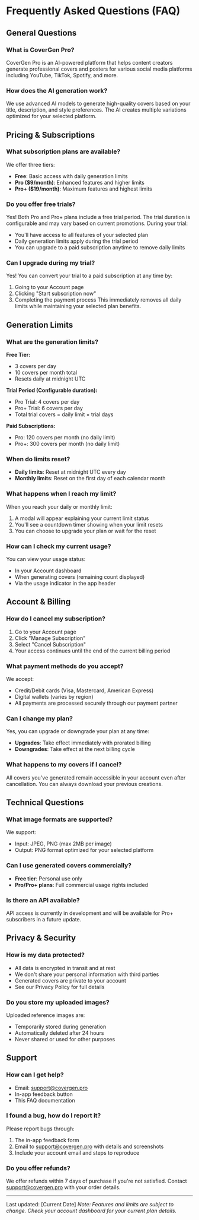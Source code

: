 # Frequently Asked Questions (FAQ)

## General Questions

### What is CoverGen Pro?
CoverGen Pro is an AI-powered platform that helps content creators generate professional covers and posters for various social media platforms including YouTube, TikTok, Spotify, and more.

### How does the AI generation work?
We use advanced AI models to generate high-quality covers based on your title, description, and style preferences. The AI creates multiple variations optimized for your selected platform.

## Pricing & Subscriptions

### What subscription plans are available?
We offer three tiers:
- **Free**: Basic access with daily generation limits
- **Pro ($9/month)**: Enhanced features and higher limits
- **Pro+ ($19/month)**: Maximum features and highest limits

### Do you offer free trials?
Yes! Both Pro and Pro+ plans include a free trial period. The trial duration is configurable and may vary based on current promotions. During your trial:
- You'll have access to all features of your selected plan
- Daily generation limits apply during the trial period
- You can upgrade to a paid subscription anytime to remove daily limits

### Can I upgrade during my trial?
Yes! You can convert your trial to a paid subscription at any time by:
1. Going to your Account page
2. Clicking "Start subscription now"
3. Completing the payment process
This immediately removes all daily limits while maintaining your selected plan benefits.

## Generation Limits

### What are the generation limits?

**Free Tier:**
- 3 covers per day
- 10 covers per month total
- Resets daily at midnight UTC

**Trial Period (Configurable duration):**
- Pro Trial: 4 covers per day
- Pro+ Trial: 6 covers per day
- Total trial covers = daily limit × trial days

**Paid Subscriptions:**
- Pro: 120 covers per month (no daily limit)
- Pro+: 300 covers per month (no daily limit)

### When do limits reset?
- **Daily limits**: Reset at midnight UTC every day
- **Monthly limits**: Reset on the first day of each calendar month

### What happens when I reach my limit?
When you reach your daily or monthly limit:
1. A modal will appear explaining your current limit status
2. You'll see a countdown timer showing when your limit resets
3. You can choose to upgrade your plan or wait for the reset

### How can I check my current usage?
You can view your usage status:
- In your Account dashboard
- When generating covers (remaining count displayed)
- Via the usage indicator in the app header

## Account & Billing

### How do I cancel my subscription?
1. Go to your Account page
2. Click "Manage Subscription"
3. Select "Cancel Subscription"
4. Your access continues until the end of the current billing period

### What payment methods do you accept?
We accept:
- Credit/Debit cards (Visa, Mastercard, American Express)
- Digital wallets (varies by region)
- All payments are processed securely through our payment partner

### Can I change my plan?
Yes, you can upgrade or downgrade your plan at any time:
- **Upgrades**: Take effect immediately with prorated billing
- **Downgrades**: Take effect at the next billing cycle

### What happens to my covers if I cancel?
All covers you've generated remain accessible in your account even after cancellation. You can always download your previous creations.

## Technical Questions

### What image formats are supported?
We support:
- Input: JPEG, PNG (max 2MB per image)
- Output: PNG format optimized for your selected platform

### Can I use generated covers commercially?
- **Free tier**: Personal use only
- **Pro/Pro+ plans**: Full commercial usage rights included

### Is there an API available?
API access is currently in development and will be available for Pro+ subscribers in a future update.

## Privacy & Security

### How is my data protected?
- All data is encrypted in transit and at rest
- We don't share your personal information with third parties
- Generated covers are private to your account
- See our Privacy Policy for full details

### Do you store my uploaded images?
Uploaded reference images are:
- Temporarily stored during generation
- Automatically deleted after 24 hours
- Never shared or used for other purposes

## Support

### How can I get help?
- Email: support@covergen.pro
- In-app feedback button
- This FAQ documentation

### I found a bug, how do I report it?
Please report bugs through:
1. The in-app feedback form
2. Email to support@covergen.pro with details and screenshots
3. Include your account email and steps to reproduce

### Do you offer refunds?
We offer refunds within 7 days of purchase if you're not satisfied. Contact support@covergen.pro with your order details.

---

Last updated: [Current Date]
*Note: Features and limits are subject to change. Check your account dashboard for your current plan details.*